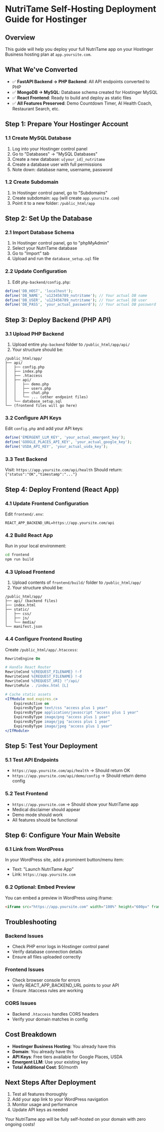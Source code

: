 # NutriTame Self-Hosting Deployment Guide for Hostinger

## Overview
This guide will help you deploy your full NutriTame app on your Hostinger Business hosting plan at `app.yoursite.com`.

## What We've Converted
- ✅ **FastAPI Backend → PHP Backend**: All API endpoints converted to PHP
- ✅ **MongoDB → MySQL**: Database schema created for Hostinger MySQL
- ✅ **React Frontend**: Ready to build and deploy as static files
- ✅ **All Features Preserved**: Demo Countdown Timer, AI Health Coach, Restaurant Search, etc.

## Step 1: Prepare Your Hostinger Account

### 1.1 Create MySQL Database
1. Log into your Hostinger control panel
2. Go to "Databases" → "MySQL Databases"
3. Create a new database: `u[your_id]_nutritame`
4. Create a database user with full permissions
5. Note down: database name, username, password

### 1.2 Create Subdomain
1. In Hostinger control panel, go to "Subdomains"
2. Create subdomain: `app` (will create `app.yoursite.com`)
3. Point it to a new folder: `/public_html/app`

## Step 2: Set Up the Database

### 2.1 Import Database Schema
1. In Hostinger control panel, go to "phpMyAdmin"
2. Select your NutriTame database
3. Go to "Import" tab
4. Upload and run the `database_setup.sql` file

### 2.2 Update Configuration
1. Edit `php-backend/config.php`:
```php
define('DB_HOST', 'localhost');
define('DB_NAME', 'u123456789_nutritame'); // Your actual DB name
define('DB_USER', 'u123456789_nutritame'); // Your actual DB user
define('DB_PASS', 'your_actual_password'); // Your actual DB password
```

## Step 3: Deploy Backend (PHP API)

### 3.1 Upload PHP Backend
1. Upload entire `php-backend` folder to `/public_html/app/api/`
2. Your structure should be:
```
/public_html/app/
├── api/
│   ├── config.php
│   ├── index.php
│   ├── .htaccess
│   ├── api/
│   │   ├── demo.php
│   │   ├── users.php
│   │   ├── chat.php
│   │   └── ... (other endpoint files)
│   └── database_setup.sql
└── (frontend files will go here)
```

### 3.2 Configure API Keys
Edit `config.php` and add your API keys:
```php
define('EMERGENT_LLM_KEY', 'your_actual_emergent_key');
define('GOOGLE_PLACES_API_KEY', 'your_actual_google_key');
define('USDA_API_KEY', 'your_actual_usda_key');
```

### 3.3 Test Backend
Visit: `https://app.yoursite.com/api/health`
Should return: `{"status":"OK","timestamp":"..."}`

## Step 4: Deploy Frontend (React App)

### 4.1 Update Frontend Configuration
Edit `frontend/.env`:
```
REACT_APP_BACKEND_URL=https://app.yoursite.com/api
```

### 4.2 Build React App
Run in your local environment:
```bash
cd frontend
npm run build
```

### 4.3 Upload Frontend
1. Upload contents of `frontend/build/` folder to `/public_html/app/`
2. Your structure should be:
```
/public_html/app/
├── api/ (backend files)
├── index.html
├── static/
│   ├── css/
│   ├── js/
│   └── media/
└── manifest.json
```

### 4.4 Configure Frontend Routing
Create `/public_html/app/.htaccess`:
```apache
RewriteEngine On

# Handle React Router
RewriteCond %{REQUEST_FILENAME} !-f
RewriteCond %{REQUEST_FILENAME} !-d
RewriteCond %{REQUEST_URI} !^/api/
RewriteRule . /index.html [L]

# Cache static assets
<IfModule mod_expires.c>
    ExpiresActive on
    ExpiresByType text/css "access plus 1 year"
    ExpiresByType application/javascript "access plus 1 year"
    ExpiresByType image/png "access plus 1 year"
    ExpiresByType image/jpg "access plus 1 year"
    ExpiresByType image/jpeg "access plus 1 year"
</IfModule>
```

## Step 5: Test Your Deployment

### 5.1 Test API Endpoints
- `https://app.yoursite.com/api/health` → Should return OK
- `https://app.yoursite.com/api/demo/config` → Should return demo config

### 5.2 Test Frontend
- `https://app.yoursite.com` → Should show your NutriTame app
- Medical disclaimer should appear
- Demo mode should work
- All features should be functional

## Step 6: Configure Your Main Website

### 6.1 Link from WordPress
In your WordPress site, add a prominent button/menu item:
- Text: "Launch NutriTame App" 
- Link: `https://app.yoursite.com`

### 6.2 Optional: Embed Preview
You can embed a preview in WordPress using iframe:
```html
<iframe src="https://app.yoursite.com" width="100%" height="600px" frameborder="0"></iframe>
```

## Troubleshooting

### Backend Issues
- Check PHP error logs in Hostinger control panel
- Verify database connection details
- Ensure all files uploaded correctly

### Frontend Issues  
- Check browser console for errors
- Verify REACT_APP_BACKEND_URL points to your API
- Ensure .htaccess rules are working

### CORS Issues
- Backend `.htaccess` handles CORS headers
- Verify your domain matches in config

## Cost Breakdown
- **Hostinger Business Hosting**: You already have this
- **Domain**: You already have this  
- **API Keys**: Free tiers available for Google Places, USDA
- **Emergent LLM**: Use your existing key
- **Total Additional Cost**: $0/month

## Next Steps After Deployment
1. Test all features thoroughly
2. Add your app link to your WordPress navigation
3. Monitor usage and performance
4. Update API keys as needed

Your NutriTame app will be fully self-hosted on your domain with zero ongoing costs!